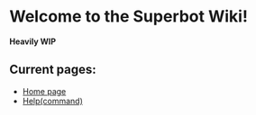 # Welcome to the Superbot Wiki!
**Heavily WIP**

## Current pages:
  * [Home page](https://github.com/deoxysjr/SuperBot_2.0/wiki/Home)
  * [Help(command)](https://github.com/deoxysjr/SuperBot_2.0/wiki/Help-(Command))
